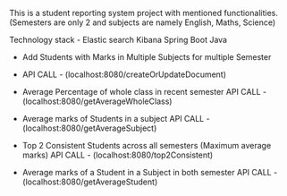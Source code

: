 
This is a student reporting system project with mentioned functionalities.
(Semesters are only 2 and subjects are namely English, Maths, Science)

Technology stack - 
    Elastic search 
    Kibana 
    Spring Boot
    Java

- Add Students with Marks in Multiple Subjects for multiple Semester
  
- API CALL - (localhost:8080/createOrUpdateDocument)

- Average Percentage of whole class in recent semester
  API CALL - (localhost:8080/getAverageWholeClass)

- Average marks of Students in a subject
  API CALL - (localhost:8080/getAverageSubject)

- Top 2 Consistent Students across all semesters (Maximum average marks)
  API CALL - (localhost:8080/top2Consistent)

- Average marks of a Student in a Subject in both semester
  API CALL - (localhost:8080/getAverageStudent)
